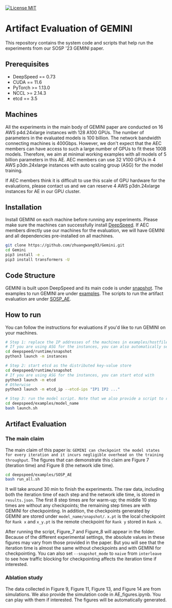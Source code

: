 [![License MIT](https://badgen.net/badge/license/MIT/blue)](https://github.com/Microsoft/DeepSpeed/blob/master/LICENSE)


# Artifact Evaluation of GEMINI

This repository contains the system code and scripts that help run the experiments from our SOSP '23 GEMINI paper.


## Prerequisites

- DeepSpeed == 0.73
- CUDA == 11.6
- PyTorch >= 1.13.0
- NCCL >= 2.14.3
- etcd == 3.5

## Machines

All the experiments in the main body of GEMINI paper are conducted on 16 AWS p4d.24xlarge instances with 128 A100 GPUs. The number of parameters in the evaluated models is 100 billion. The network bandwidth connecting machines is 400Gbps.
However, we don't expect that the AEC members can have access to such a large number of GPUs to fit these 100B models.
Therefore, we aim at minimal working examples with all models of 5 billion parameters in this AE.
AEC members can use 32 V100 GPUs in 4 AWS p3dn.24xlarge instances with auto scaling group (ASG) for the model training.

If AEC members think it is difficult to use this scale of GPU hardware for the evaluations, please contact us and we can reserve 4 AWS p3dn.24xlarge instances for AE in our GPU cluster.


## Installation

Install GEMINI on each machine before running any experiments. Please make sure the machines can successfully install [DeepSpeed](https://github.com/microsoft/DeepSpeed).
If AEC members directly use our machines for the evaluation, we will have GEMINI and all dependencies pre-installed on all machines.

```bash
git clone https://github.com/zhuangwang93/Gemini.git
cd Gemini
pip3 install -e .
pip3 install transformers -U 
```

## Code Structure

GEMINI is built upon DeepSpeed and its main code is under [snapshot](deepspeed/runtime/snapshot/). The examples to run GEMINI are under [examples](examples/). The scripts to run the artifact evaluation are under [SOSP_AE](examples/SOSP_AE).


## How to run

You can follow the instructions for evaluations if you'd like to run GEMINI on your machines.

```bash
# Step 1: replace the IP addresses of the machines in examples/hostfile. 
# If you are using ASG for the instances, you can also automatically set the IP addresses with
cd deepspeed/runtime/snapshot
python3 launch -m instances

# Step 2: start etcd as the distributed key-value store
cd deepspeed/runtime/snapshot
# If you are using ASG for the instances, you can start etcd with
python3 launch -m etcd
# Otherwise
python3 launch -m etcd_ip --etcd-ips "IP1 IP2 ..."

# Step 3: run the model script. Note that we also provide a script to run all experiments with one command in the next section.
cd deepspeed/examples/model_name
bash launch.sh
```


## Artifact Evaluation

### The main claim

The main claim of this paper is: `GEMINI can checkpoint the model states for every iteration and it incurs negligible overhead on the training throughput`.
The figures that can demonstrate this claim are Figure 7 (iteration time) and Figure 8 (the network idle time). 

```bash
cd deepspeed/examples/SOSP_AE
bash run_all.sh
```
It will take around 30 min to finish the experiments. The raw data, including both the iteration time of each step and the network idle time, is stored in `results.json`.
The first 8 step times are for warm-up; the middle 10 step times are without any checkpoints; the remaining step times are with GEMINI for checkpointing.
In addition, the checkpoints generated by GEMINI are stored under `model_name/snapshot/`. `x.pt` is the local checkpoint for `Rank x` and `x_y.pt` is the remote checkpoint for `Rank y` stored in `Rank x`.  

After running the script, Figure_7 and Figure_8 will appear in the folder. 
Because of the different experimental settings, the absolute values in these figures may vary from those provided in the paper. 
But you will see that the iteration time is almost the same without checkpoints and with GEMINI for checkpointing.
You can also set `--snapshot_mode` to `naive` from `interleave` to see how traffic blocking for checkpointing affects the iteration time if interested.

### Ablation study

The data collected in Figure 9, Figure 11, Figure 13, and Figure 14 are from simulations. We also provide the simulation code in AE_figures.ipynb. 
You can play with them if interested. The figures will be automatically generated.
